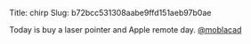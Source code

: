 Title: chirp
Slug: b72bcc531308aabe9ffd151aeb97b0ae

Today is buy a laser pointer and Apple remote day. <a href="http://twitter.com/moblacad">@moblacad</a>

